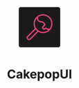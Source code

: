 <p align="center">
      <img width="20%" src="https://raw.githubusercontent.com/zwagnr/cakepop/main/apps/docs/public/cakepop.png" alt="cakepopUI" />
      <h1 align="center">CakepopUI</h1>
</p>
